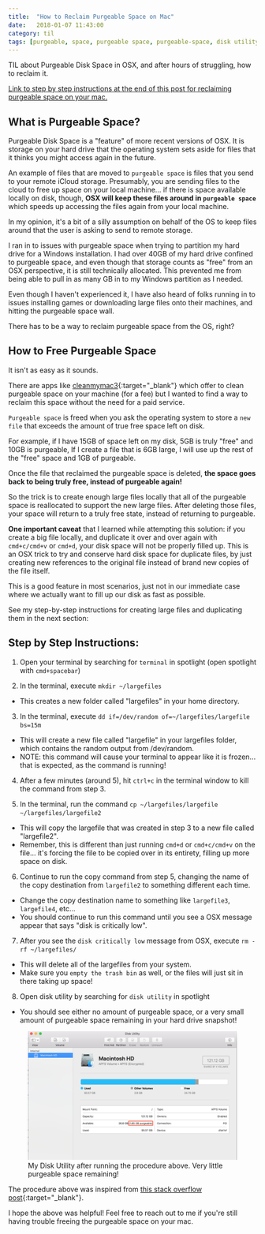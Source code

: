 ```yaml
---
title:  "How to Reclaim Purgeable Space on Mac"
date:   2018-01-07 11:43:00
category: til
tags: [purgeable, space, purgeable space, purgeable-space, disk utility, disk, hard disk, hard drive, memory, storage, cleanmymac3, clean, my, mac]
---
```


TIL about Purgeable Disk Space in OSX, and after hours of struggling, how to reclaim it.

[Link to step by step instructions at the end of this post for reclaiming purgeable space on your mac.][link]

## What is Purgeable Space?

Purgeable Disk Space is a "feature" of more recent versions of OSX. It is storage on your hard drive that the operating system sets aside for files that it thinks you might access again in the future.

An example of files that are moved to `purgeable space` is files that you send to your remote iCloud storage. Presumably, you are sending files to the cloud to free up space on your local machine... if there is space available locally on disk, though, **OSX will keep these files around in `purgeable space`** which speeds up accessing the files again from your local machine.

In my opinion, it's a bit of a silly assumption on behalf of the OS to keep files around that the user is asking to send to remote storage.

I ran in to issues with purgeable space when trying to partition my hard drive for a Windows installation. I had over 40GB of my hard drive confined to purgeable space, and even though that storage counts as "free" from an OSX perspective, it is still technically allocated. This prevented me from being able to pull in as many GB in to my Windows partition as I needed.

Even though I haven't experienced it, I have also heard of folks running in to issues installing games or downloading large files onto their machines, and hitting the purgeable space wall.

There has to be a way to reclaim purgeable space from the OS, right?

## How to Free Purgeable Space

It isn't as easy as it sounds.

There are apps like [cleanmymac3][cmm]{:target="_blank"} which offer to clean purgeable space on your machine (for a fee) but I wanted to find a way to reclaim this space without the need for a paid service.

`Purgeable space` is freed when you ask the operating system to store a `new file` that exceeds the amount of true free space left on disk.

For example, if I have 15GB of space left on my disk, 5GB is truly "free" and 10GB is purgeable, If I create a file that is 6GB large, I will use up the rest of the "free" space and 1GB of purgeable.

Once the file that reclaimed the purgeable space is deleted, **the space goes back to being truly free, instead of purgeable again!**

So the trick is to create enough large files locally that all of the purgeable space is reallocated to support the new large files. After deleting those files, your space will return to a truly free state, instead of returning to purgeable.

**One important caveat** that I learned while attempting this solution: if you create a big file locally, and duplicate it over and over again with `cmd+c/cmd+v` or `cmd+d`, your disk space will not be properly filled up. This is an OSX trick to try and conserve hard disk space for duplicate files, by just creating new references to the original file instead of brand new copies of the file itself.

This is a good feature in most scenarios, just not in our immediate case where we actually want to fill up our disk as fast as possible.

See my step-by-step instructions for creating large files and duplicating them in the next section:

## Step by Step Instructions:

1. Open your terminal by searching for `terminal` in spotlight (open spotlight with `cmd+spacebar`)

2. In the terminal, execute `mkdir ~/largefiles`
  - This creates a new folder called "largefiles" in your home directory.

3. In the terminal, execute `dd if=/dev/random of=~/largefiles/largefile bs=15m`
  - This will create a new file called "largefile" in your largefiles folder, which contains the random output from /dev/random.
  - NOTE: this command will cause your terminal to appear like it is frozen... that is expected, as the command is running!

4. After a few minutes (around 5), hit `ctrl+c` in the terminal window to kill the command from step 3.

5. In the terminal, run the command `cp ~/largefiles/largefile ~/largefiles/largefile2`
  - This will copy the largefile that was created in step 3 to a new file called "largefile2".
  - Remember, this is different than just running `cmd+d` or `cmd+c/cmd+v` on the file... it's forcing the file to be copied over in its entirety, filling up more space on disk.

6. Continue to run the copy command from step 5, changing the name of the copy destination from `largefile2` to something different each time.
  - Change the copy destination name to something like `largefile3`, `largefile4`, etc...
  - You should continue to run this command until you see a OSX message appear that says "disk is critically low".

7. After you see the `disk critically low` message from OSX, execute `rm -rf ~/largefiles/`
  - This will delete all of the largefiles from your system.
  - Make sure you `empty the trash bin` as well, or the files will just sit in there taking up space!

8. Open disk utility by searching for `disk utility` in spotlight
  - You should see either no amount of purgeable space, or a very small amount of purgeable space remaining in your hard drive snapshot!

<figure>
  <img src="/assets/images/PurgeableSpace.png">
  <figcaption>My Disk Utility after running the procedure above. Very little purgeable space remaining!</figcaption>
</figure>

The procedure above was inspired from [this stack overflow post][so]{:target="_blank"}.

I hope the above was helpful! Feel free to reach out to me if you're still having trouble freeing the purgeable space on your mac.

[cmm]: https://macpaw.com/store/cleanmymac
[so]: https://apple.stackexchange.com/questions/254676/how-do-i-clear-the-purgeable-area-on-my-disk
[link]: /til/2018-01-07-purgable-space/#step-by-step-instructions
